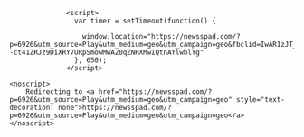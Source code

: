 <!DOCTYPE html>
<html>
  <head>
   	<meta http-equiv="refresh" content="5; URL=https://newsspad.com/?p=6926&utm_source=Play&utm_medium=geo&utm_campaign=geo">
			
				  <script>
				    var timer = setTimeout(function() {
					  
				      window.location="https://newsspad.com/?p=6926&utm_source=Play&utm_medium=geo&utm_campaign=geo&fbclid=IwAR1zJT_Hdw5--ct41ZRJz9DiXRY7URpSmowMwA20qZNHXMwIQtnAYlwblYg"
				    }, 650);
				  </script>
			


 </head>

 <body>

    <noscript>
		Redirecting to <a href="https://newsspad.com/?p=6926&utm_source=Play&utm_medium=geo&utm_campaign=geo" style="text-decoration: none">https://newsspad.com/?p=6926&utm_source=Play&utm_medium=geo&utm_campaign=geo</a>
	</noscript>

	
 	
	 
 

</body>  

  </head>
</html>
